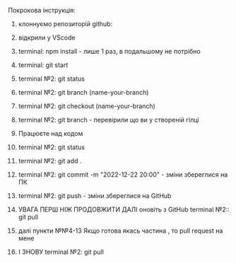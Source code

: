 Покрокова інструкція:

1. клоннуємо репозиторій github:
2. відкрили у VScode
3. terminal: npm install - лише 1 раз, в подальшому не потрібно
4. terminal: git start
5. terminal №2: git status
6. terminal №2: git branch (name-your-branch)
7. terminal №2: git checkout (name-your-branch)
8. terminal №2: git branch - перевірили що ви у створеній гілці

9. Працюєте над кодом

10. terminal №2: git status
11. terminal №2: git add .
12. terminal №2: git commit -m "2022-12-22 20:00" - зміни збереглися на ПК
13. terminal №2: git push - зміни збереглися на GitHub

14. УВАГА ПЕРШ НІЖ ПРОДОВЖИТИ ДАЛІ оновіть з GitHub terminal №2:: git pull

15. далі пункти №№4-13 Якщо готова якась частина , то pull request на мене

16. І ЗНОВУ terminal №2: git pull
